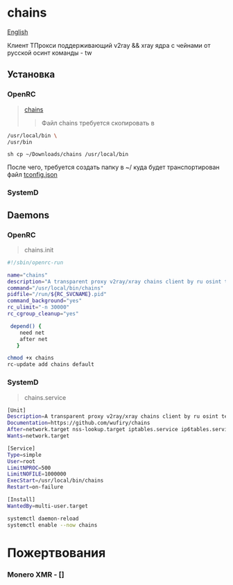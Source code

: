 # chains
[English](https://github.com/wufiry/chains/blob/main/README.md "Change Lang")

Клиент ТПрокси поддерживающий v2ray && xray ядра с чейнами от русской осинт команды - tw

## Установка
### OpenRC
> [chains](https://github.com/wufiry/chains/blob/main/OpenRC/chains "Файл программы")
>> Файл chains требуется скопировать в 
```sh
/usr/local/bin \
/usr/bin
```
``sh
cp ~/Downloads/chains /usr/local/bin 
``

После чего, требуется создать папку в ~/ куда будет транспортирован файл [tconfig.json](https://github.com/wufiry/chains/blob/main/tconfig.json "Конфиг v2ray && xray core")

### SystemD

## Daemons
### OpenRC 
> chains.init
```sh
#!/sbin/openrc-run

name="chains"
description="A transparent proxy v2ray/xray chains client by ru osint team - tw"
command="/usr/local/bin/chains"
pidfile="/run/${RC_SVCNAME}.pid"
command_background="yes"
rc_ulimit="-n 30000"
rc_cgroup_cleanup="yes"

 depend() {
	need net
	after net
   }
```
```sh
chmod +x chains
rc-update add chains default
```
### SystemD
> chains.service
```sh
[Unit]
Description=A transparent proxy v2ray/xray chains client by ru osint team - tw
Documentation=https://github.com/wufiry/chains
After=network.target nss-lookup.target iptables.service ip6tables.service nftables.service
Wants=network.target

[Service]
Type=simple
User=root
LimitNPROC=500
LimitNOFILE=1000000
ExecStart=/usr/local/bin/chains
Restart=on-failure

[Install]
WantedBy=multi-user.target
```
```sh
systemctl daemon-reload
systemctl enable --now chains
```

# Пожертвования

### Monero XMR - []
